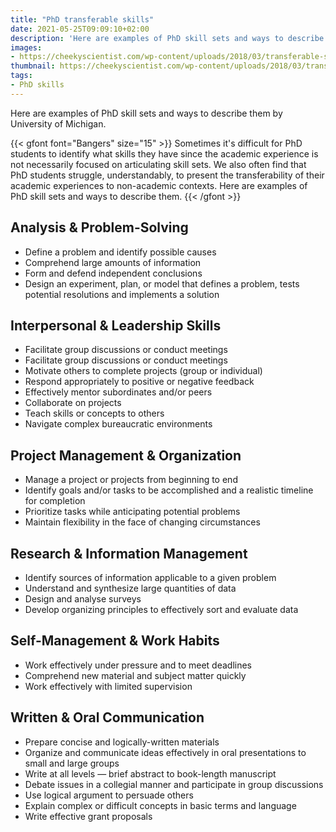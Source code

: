 ```yaml
---
title: "PhD transferable skills"
date: 2021-05-25T09:09:10+02:00
description: 'Here are examples of PhD skill sets and ways to describe them by University of Michigan.'
images:
- https://cheekyscientist.com/wp-content/uploads/2018/03/transferable-skills-articles-1-1.jpg
thumbnail: https://cheekyscientist.com/wp-content/uploads/2018/03/transferable-skills-articles-1-1.jpg
tags:
- PhD skills
---
```


Here are examples of PhD skill sets and ways to describe them by University of Michigan.

{{< gfont font="Bangers" size="15" >}}
Sometimes it's difficult for PhD students to identify what skills they have since the academic experience is not necessarily focused on articulating skill sets. We also often find that PhD students struggle, understandably, to present the transferability of their academic experiences to non-academic contexts. Here are examples of PhD skill sets and ways to describe them.
{{< /gfont >}}

## Analysis & Problem-Solving

* Define a problem and identify possible causes
* Comprehend large amounts of information
* Form and defend independent conclusions
* Design an experiment, plan, or model that defines a problem, tests potential resolutions and implements a solution

## Interpersonal & Leadership Skills

* Facilitate group discussions or conduct meetings
* Facilitate group discussions or conduct meetings
* Motivate others to complete projects (group or individual)
* Respond appropriately to positive or negative feedback
* Effectively mentor subordinates and/or peers
* Collaborate on projects
* Teach skills or concepts to others
* Navigate complex bureaucratic environments

## Project Management & Organization

* Manage a project or projects from beginning to end
* Identify goals and/or tasks to be accomplished and a realistic timeline for completion
* Prioritize tasks while anticipating potential problems
* Maintain flexibility in the face of changing circumstances
## Research & Information Management
* Identify sources of information applicable to a given problem
* Understand and synthesize large quantities of data
* Design and analyse surveys
* Develop organizing principles to effectively sort and evaluate data
## Self-Management & Work Habits
* Work effectively under pressure and to meet deadlines
* Comprehend new material and subject matter quickly
* Work effectively with limited supervision
## Written & Oral Communication
* Prepare concise and logically-written materials
* Organize and communicate ideas effectively in oral presentations to small and large groups
* Write at all levels — brief abstract to book-length manuscript
* Debate issues in a collegial manner and participate in group discussions
* Use logical argument to persuade others
* Explain complex or difficult concepts in basic terms and language
* Write effective grant proposals
